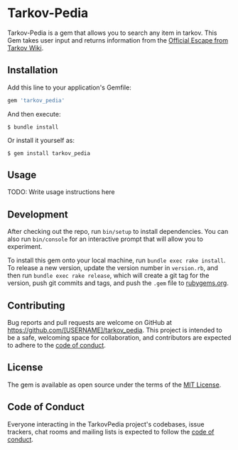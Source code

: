 # Tarkov-Pedia

Tarkov-Pedia is a gem that allows you to search any item in tarkov. This Gem takes user input and returns information from the [Official Escape from Tarkov Wiki](https://escapefromtarkov.gamepedia.com/Escape_from_Tarkov_Wiki).  

## Installation

Add this line to your application's Gemfile:

```ruby
gem 'tarkov_pedia'
```

And then execute:

    $ bundle install

Or install it yourself as:

    $ gem install tarkov_pedia

## Usage

TODO: Write usage instructions here

## Development

After checking out the repo, run `bin/setup` to install dependencies. You can also run `bin/console` for an interactive prompt that will allow you to experiment.

To install this gem onto your local machine, run `bundle exec rake install`. To release a new version, update the version number in `version.rb`, and then run `bundle exec rake release`, which will create a git tag for the version, push git commits and tags, and push the `.gem` file to [rubygems.org](https://rubygems.org).

## Contributing

Bug reports and pull requests are welcome on GitHub at https://github.com/[USERNAME]/tarkov_pedia. This project is intended to be a safe, welcoming space for collaboration, and contributors are expected to adhere to the [code of conduct](https://github.com/[USERNAME]/tarkov_pedia/blob/master/CODE_OF_CONDUCT.md).


## License

The gem is available as open source under the terms of the [MIT License](https://opensource.org/licenses/MIT).

## Code of Conduct

Everyone interacting in the TarkovPedia project's codebases, issue trackers, chat rooms and mailing lists is expected to follow the [code of conduct](https://github.com/[USERNAME]/tarkov_pedia/blob/master/CODE_OF_CONDUCT.md).
